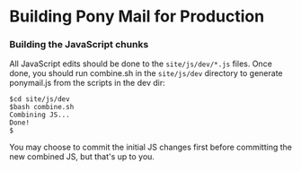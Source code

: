 # Building Pony Mail for Production #

### Building the JavaScript chunks ###
All JavaScript edits should be done to the `site/js/dev/*.js` files.
Once done, you should run combine.sh in the `site/js/dev` directory 
to generate ponymail.js from the scripts in the dev dir:

    $cd site/js/dev
    $bash combine.sh
    Combining JS...
    Done!
    $

You may choose to commit the initial JS changes first before 
committing the new combined JS, but that's up to you.
